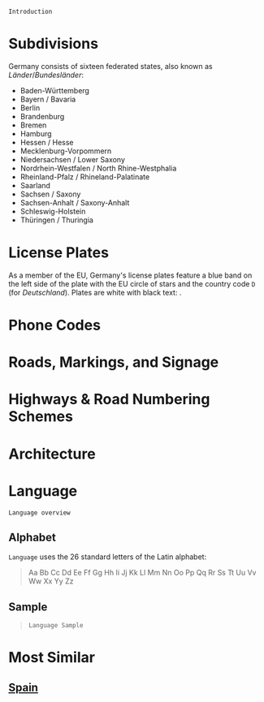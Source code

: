 `Introduction`

# Subdivisions

Germany consists of sixteen federated states, also known as _Länder_/_Bundesländer_:

- Baden-Württemberg
- Bayern / Bavaria
- Berlin
- Brandenburg
- Bremen
- Hamburg
- Hessen / Hesse
- Mecklenburg-Vorpommern
- Niedersachsen / Lower Saxony
- Nordrhein-Westfalen / North Rhine-Westphalia
- Rheinland-Pfalz / Rhineland-Palatinate
- Saarland
- Sachsen / Saxony
- Sachsen-Anhalt / Saxony-Anhalt
- Schleswig-Holstein
- Thüringen / Thuringia

<CountryMap code="DEU" scale="3500" />

# License Plates

As a member of the EU, Germany's license plates feature a blue band on the left side of the plate with the EU circle of stars and the country code `D` (for _Deutschland_). Plates are white with black text: <LicensePlate style="eu" code="D" format="AB CD 1234"/>.

# Phone Codes

# Roads, Markings, and Signage

# Highways & Road Numbering Schemes

# Architecture

# Language

`Language overview`

## Alphabet

`Language` uses the 26 standard letters of the Latin alphabet:

> Aa Bb Cc Dd Ee Ff Gg Hh Ii Jj Kk Ll Mm Nn Oo Pp Qq Rr Ss Tt Uu Vv Ww Xx Yy Zz

## Sample

> `Language Sample`

# Most Similar

## [Spain](/countries/ESP)
